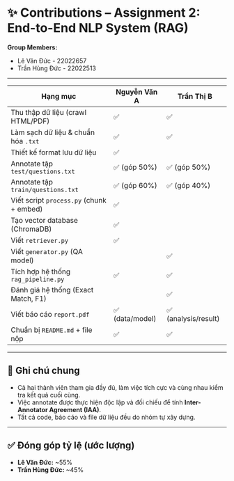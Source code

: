# ✨ Contributions – Assignment 2: End-to-End NLP System (RAG)

**Group Members:**
- Lê Văn Đức - 22022657
- Trần Hùng Đức - 22022513

---

| Hạng mục                                 | Nguyễn Văn A   | Trần Thị B          |
| ---------------------------------------- | -------------- | ------------------- |
| Thu thập dữ liệu (crawl HTML/PDF)        | ✅              | ✅                   |
| Làm sạch dữ liệu & chuẩn hóa `.txt`      | ✅              | ✅                   |
| Thiết kế format lưu dữ liệu              | ✅              |                     |
| Annotate tập `test/questions.txt`        | ✅ (góp 50%)    | ✅ (góp 50%)         |
| Annotate tập `train/questions.txt`       | ✅ (góp 60%)    | ✅ (góp 40%)         |
| Viết script `process.py` (chunk + embed) | ✅              |                     |
| Tạo vector database (ChromaDB)           | ✅              |                     |
| Viết `retriever.py`                      | ✅              |                     |
| Viết `generator.py` (QA model)           |                | ✅                   |
| Tích hợp hệ thống `rag_pipeline.py`      | ✅              | ✅                   |
| Đánh giá hệ thống (Exact Match, F1)      |                | ✅                   |
| Viết báo cáo `report.pdf`                | ✅ (data/model) | ✅ (analysis/result) |
| Chuẩn bị `README.md` + file nộp          | ✅              | ✅                   |

---
## 🤝 Ghi chú chung

- Cả hai thành viên tham gia đầy đủ, làm việc tích cực và cùng nhau kiểm tra kết quả cuối cùng.
- Việc annotate được thực hiện độc lập và đối chiếu để tính **Inter-Annotator Agreement (IAA)**.
- Tất cả code, báo cáo và file dữ liệu đều do nhóm tự xây dựng.

---

## ✅ Đóng góp tỷ lệ (ước lượng)

- **Lê Văn Đức:** ~55%
- **Trần Hùng Đức:** ~45%
